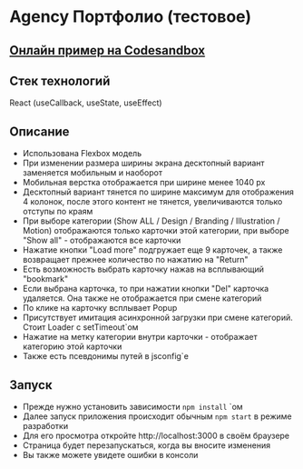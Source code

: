# Agency Портфолио (тестовое)

## [Онлайн пример на Codesandbox](https://codesandbox.io/s/agency-portfolio-4kiili)

## Стек технологий

React (useCallback, useState, useEffect)

## Описание

- Использована Flexbox модель
- При изменении размера ширины экрана десктопный вариант заменяется мобильным и наоборот
- Мобильная верстка отображается при ширине менее 1040 px
- Десктопный вариант тянется по ширине максимум для отображения 4 колонок, после этого контент не тянется, увеличиваются только отступы по краям
- При выборе категории (Show ALL / Design / Branding / Illustration / Motion) отображаются только карточки этой категории, при выборе "Show all" - отображаются все карточки
- Нажатие кнопки "Load more" подгружает еще 9 карточек, а также возвращает прежнее количество по нажатию на "Return"
- Есть возможность выбрать карточку нажав на всплывающий "bookmark"
- Если выбрана карточка, то при нажатии кнопки "Del" карточка удаляется. Она также не отображается при смене категорий
- По клике на карточку всплывает Popup
- Присутствует имитация асинхронной загрузки при смене категорий. Стоит Loader с setTimeout`ом
- Нажатие на метку категории внутри карточки - отображает категорию этой карточки
- Также есть псевдонимы путей в jsconfig`e

## Запуск

- Прежде нужно установить зависимости `npm install` `ом
- Далее запуск приложения происходит обычным `npm start` в режиме разработки
- Для его просмотра откройте http://localhost:3000 в своём браузере
- Страница будет перезапускаться, когда вы вносите изменения
- Вы также можете увидете ошибки в консоли
